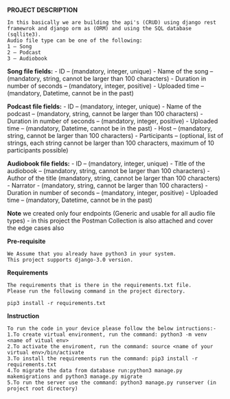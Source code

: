 **PROJECT DESCRIPTION**
    
    In this basically we are building the api's (CRUD) using django rest framewrok and django orm as (ORM) and using the SQL database (sqllite3).
    Audio file type can be one of the following:
    1 – Song
    2 – Podcast
    3 – Audiobook

**Song file fields:**
    - ID – (mandatory, integer, unique)
    - Name of the song – (mandatory, string, cannot be larger than 100
    characters)
    - Duration in number of seconds – (mandatory, integer, positive)
    - Uploaded time – (mandatory, Datetime, cannot be in the past)

**Podcast file fields:**
    - ID – (mandatory, integer, unique)
    - Name of the podcast – (mandatory, string, cannot be larger than 100
    characters)
    - Duration in number of seconds – (mandatory, integer, positive)
    - Uploaded time – (mandatory, Datetime, cannot be in the past)
    - Host – (mandatory, string, cannot be larger than 100 characters)
    - Participants – (optional, list of strings, each string cannot be larger than
    100 characters, maximum of 10 participants possible)

**Audiobook file fields:**
    - ID – (mandatory, integer, unique)
    - Title of the audiobook – (mandatory, string, cannot be larger than 100
    characters)
    - Author of the title (mandatory, string, cannot be larger than 100
    characters)
    - Narrator - (mandatory, string, cannot be larger than 100 characters)
    - Duration in number of seconds – (mandatory, integer, positive)
    - Uploaded time – (mandatory, Datetime, cannot be in the past)


**Note**
    we created only four endpoints (Generic and usable for all audio file types)
    - in this project the Postman Collection is also attached and cover the edge cases also

**Pre-requisite**

    We Assume that you already have python3 in your system.
    This project supports django-3.0 version.

**Requirements** 

    The requirements that is there in the requirements.txt file.
    Please run the following command in the project directory.

    pip3 install -r requirements.txt

**Instruction**

    To run the code in your device please follow the below intructions:-
    1.To create virtual environment, run the command: python3 -m venv <name of vitual env>
    2.To activate the enviroment, run the command: source <name of your virtual env>/bin/activate 
    3.To install the requirements run the command: pip3 install -r requirements.txt
    4.To migrate the data from database run:python3 manage.py makemigrations and python3 manage.py migrate
    5.To run the server use the command: python3 manage.py runserver (in project root directory)

